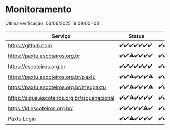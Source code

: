 # Monitoramento

Última verificação: 03/06/2025 19:09:00 -03

|Serviço|Status|Últimas 24h|
|---|---|---|
|https://github.com|<span title="2025-05-27: OK=23">✔️</span><span title="2025-05-28: OK=23">✔️</span><span title="2025-05-29: OK=23">✔️</span><span title="2025-05-30: OK=23">✔️</span><span title="2025-05-31: OK=23">✔️</span><span title="2025-06-01: OK=22">✔️</span><span title="2025-06-02: OK=21">✔️</span>|<span title="02/06/2025 19:09:00 -03 : 200">✔️</span><span title="02/06/2025 20:09:00 -03 : 200">✔️</span><span title="02/06/2025 21:49:00 -03 : 200">✔️</span><span title="02/06/2025 23:38:00 -03 : 200">✔️</span><span title="03/06/2025 00:39:00 -03 : 200">✔️</span><span title="03/06/2025 01:16:00 -03 : 200">✔️</span><span title="03/06/2025 02:10:00 -03 : 200">✔️</span><span title="03/06/2025 03:14:00 -03 : 200">✔️</span><span title="03/06/2025 04:10:00 -03 : 200">✔️</span><span title="03/06/2025 05:14:00 -03 : 200">✔️</span><span title="03/06/2025 06:10:00 -03 : 200">✔️</span><span title="03/06/2025 07:10:00 -03 : 200">✔️</span><span title="03/06/2025 08:08:00 -03 : 200">✔️</span><span title="03/06/2025 09:18:00 -03 : 200">✔️</span><span title="03/06/2025 10:26:00 -03 : 200">✔️</span><span title="03/06/2025 11:10:00 -03 : 200">✔️</span><span title="03/06/2025 12:10:00 -03 : 200">✔️</span><span title="03/06/2025 13:13:00 -03 : 200">✔️</span><span title="03/06/2025 14:09:00 -03 : 200">✔️</span><span title="03/06/2025 15:13:00 -03 : 200">✔️</span><span title="03/06/2025 16:07:00 -03 : 200">✔️</span><span title="03/06/2025 17:10:00 -03 : 200">✔️</span><span title="03/06/2025 18:10:00 -03 : 503">❌</span><span title="03/06/2025 19:09:00 -03 : 200">✔️</span>|
|https://paxtu.escoteiros.org.br|<span title="2025-05-27: OK=23">✔️</span><span title="2025-05-28: OK=23">✔️</span><span title="2025-05-29: OK=22, Falhas=1">⚠️</span><span title="2025-05-30: OK=23">✔️</span><span title="2025-05-31: OK=23">✔️</span><span title="2025-06-01: OK=22">✔️</span><span title="2025-06-02: OK=21">✔️</span>|<span title="02/06/2025 19:09:00 -03 : 200">✔️</span><span title="02/06/2025 20:09:00 -03 : 200">✔️</span><span title="02/06/2025 21:49:00 -03 : 200">✔️</span><span title="02/06/2025 23:38:00 -03 : 200">✔️</span><span title="03/06/2025 00:39:00 -03 : 200">✔️</span><span title="03/06/2025 01:16:00 -03 : 200">✔️</span><span title="03/06/2025 02:10:00 -03 : 200">✔️</span><span title="03/06/2025 03:14:00 -03 : 200">✔️</span><span title="03/06/2025 04:10:00 -03 : 200">✔️</span><span title="03/06/2025 05:14:00 -03 : 200">✔️</span><span title="03/06/2025 06:10:00 -03 : 200">✔️</span><span title="03/06/2025 07:10:00 -03 : 200">✔️</span><span title="03/06/2025 08:08:00 -03 : 200">✔️</span><span title="03/06/2025 09:18:00 -03 : 200">✔️</span><span title="03/06/2025 10:26:00 -03 : 200">✔️</span><span title="03/06/2025 11:10:00 -03 : 200">✔️</span><span title="03/06/2025 12:10:00 -03 : 200">✔️</span><span title="03/06/2025 13:13:00 -03 : 200">✔️</span><span title="03/06/2025 14:09:00 -03 : 200">✔️</span><span title="03/06/2025 15:13:00 -03 : 200">✔️</span><span title="03/06/2025 16:07:00 -03 : 200">✔️</span><span title="03/06/2025 17:10:00 -03 : 200">✔️</span><span title="03/06/2025 18:10:00 -03 : 200">✔️</span><span title="03/06/2025 19:09:00 -03 : 200">✔️</span>|
|https://escoteiros.org.br|<span title="2025-05-27: OK=23">✔️</span><span title="2025-05-28: OK=23">✔️</span><span title="2025-05-29: OK=23">✔️</span><span title="2025-05-30: OK=23">✔️</span><span title="2025-05-31: OK=23">✔️</span><span title="2025-06-01: OK=22">✔️</span><span title="2025-06-02: OK=21">✔️</span>|<span title="02/06/2025 19:09:00 -03 : 200">✔️</span><span title="02/06/2025 20:09:00 -03 : 200">✔️</span><span title="02/06/2025 21:49:00 -03 : 200">✔️</span><span title="02/06/2025 23:38:00 -03 : 200">✔️</span><span title="03/06/2025 00:39:00 -03 : 200">✔️</span><span title="03/06/2025 01:16:00 -03 : 200">✔️</span><span title="03/06/2025 02:10:00 -03 : 200">✔️</span><span title="03/06/2025 03:14:00 -03 : 200">✔️</span><span title="03/06/2025 04:10:00 -03 : 200">✔️</span><span title="03/06/2025 05:14:00 -03 : 200">✔️</span><span title="03/06/2025 06:10:00 -03 : 200">✔️</span><span title="03/06/2025 07:10:00 -03 : 200">✔️</span><span title="03/06/2025 08:08:00 -03 : 200">✔️</span><span title="03/06/2025 09:18:00 -03 : 200">✔️</span><span title="03/06/2025 10:26:00 -03 : 200">✔️</span><span title="03/06/2025 11:10:00 -03 : 200">✔️</span><span title="03/06/2025 12:10:00 -03 : 200">✔️</span><span title="03/06/2025 13:13:00 -03 : 200">✔️</span><span title="03/06/2025 14:09:00 -03 : 200">✔️</span><span title="03/06/2025 15:13:00 -03 : 200">✔️</span><span title="03/06/2025 16:07:00 -03 : 200">✔️</span><span title="03/06/2025 17:10:00 -03 : 200">✔️</span><span title="03/06/2025 18:10:00 -03 : 200">✔️</span><span title="03/06/2025 19:09:00 -03 : 200">✔️</span>|
|https://paxtu.escoteiros.org.br/paxtu|<span title="2025-05-27: OK=23">✔️</span><span title="2025-05-28: OK=23">✔️</span><span title="2025-05-29: OK=22, Falhas=1">⚠️</span><span title="2025-05-30: OK=23">✔️</span><span title="2025-05-31: OK=23">✔️</span><span title="2025-06-01: OK=22">✔️</span><span title="2025-06-02: OK=20, Falhas=1">⚠️</span>|<span title="02/06/2025 19:09:00 -03 : 200">✔️</span><span title="02/06/2025 20:09:00 -03 : 200">✔️</span><span title="02/06/2025 21:49:00 -03 : 200">✔️</span><span title="02/06/2025 23:38:00 -03 : 200">✔️</span><span title="03/06/2025 00:39:00 -03 : 200">✔️</span><span title="03/06/2025 01:16:00 -03 : 200">✔️</span><span title="03/06/2025 02:10:00 -03 : 200">✔️</span><span title="03/06/2025 03:14:00 -03 : 200">✔️</span><span title="03/06/2025 04:10:00 -03 : 200">✔️</span><span title="03/06/2025 05:14:00 -03 : 200">✔️</span><span title="03/06/2025 06:10:00 -03 : 200">✔️</span><span title="03/06/2025 07:10:00 -03 : 200">✔️</span><span title="03/06/2025 08:08:00 -03 : 200">✔️</span><span title="03/06/2025 09:18:00 -03 : 200">✔️</span><span title="03/06/2025 10:26:00 -03 : 200">✔️</span><span title="03/06/2025 11:10:00 -03 : 200">✔️</span><span title="03/06/2025 12:10:00 -03 : 200">✔️</span><span title="03/06/2025 13:13:00 -03 : 200">✔️</span><span title="03/06/2025 14:09:00 -03 : 200">✔️</span><span title="03/06/2025 15:13:00 -03 : 200">✔️</span><span title="03/06/2025 16:07:00 -03 : 200">✔️</span><span title="03/06/2025 17:11:00 -03 : 200">✔️</span><span title="03/06/2025 18:10:00 -03 : 200">✔️</span><span title="03/06/2025 19:09:00 -03 : 200">✔️</span>|
|https://paxtu.escoteiros.org.br/meupaxtu|<span title="2025-05-27: OK=23">✔️</span><span title="2025-05-28: OK=23">✔️</span><span title="2025-05-29: OK=22, Falhas=1">⚠️</span><span title="2025-05-30: OK=23">✔️</span><span title="2025-05-31: OK=23">✔️</span><span title="2025-06-01: OK=22">✔️</span><span title="2025-06-02: OK=19, Falhas=2">⚠️</span>|<span title="02/06/2025 19:09:00 -03 : 200">✔️</span><span title="02/06/2025 20:09:00 -03 : 200">✔️</span><span title="02/06/2025 21:49:00 -03 : 200">✔️</span><span title="02/06/2025 23:38:00 -03 : 200">✔️</span><span title="03/06/2025 00:39:00 -03 : 200">✔️</span><span title="03/06/2025 01:16:00 -03 : 200">✔️</span><span title="03/06/2025 02:10:00 -03 : 200">✔️</span><span title="03/06/2025 03:14:00 -03 : 200">✔️</span><span title="03/06/2025 04:10:00 -03 : 200">✔️</span><span title="03/06/2025 05:14:00 -03 : 200">✔️</span><span title="03/06/2025 06:10:00 -03 : 200">✔️</span><span title="03/06/2025 07:10:00 -03 : 200">✔️</span><span title="03/06/2025 08:08:00 -03 : 200">✔️</span><span title="03/06/2025 09:18:00 -03 : 200">✔️</span><span title="03/06/2025 10:26:00 -03 : 200">✔️</span><span title="03/06/2025 11:10:00 -03 : 200">✔️</span><span title="03/06/2025 12:10:00 -03 : 200">✔️</span><span title="03/06/2025 13:13:00 -03 : 200">✔️</span><span title="03/06/2025 14:09:00 -03 : 200">✔️</span><span title="03/06/2025 15:13:00 -03 : 200">✔️</span><span title="03/06/2025 16:07:00 -03 : 200">✔️</span><span title="03/06/2025 17:11:00 -03 : 200">✔️</span><span title="03/06/2025 18:10:00 -03 : 200">✔️</span><span title="03/06/2025 19:09:00 -03 : 200">✔️</span>|
|https://sigue.escoteiros.org.br/siguenacional|<span title="2025-05-27: OK=23">✔️</span><span title="2025-05-28: OK=23">✔️</span><span title="2025-05-29: OK=22, Falhas=1">⚠️</span><span title="2025-05-30: OK=23">✔️</span><span title="2025-05-31: OK=23">✔️</span><span title="2025-06-01: OK=22">✔️</span><span title="2025-06-02: OK=21">✔️</span>|<span title="02/06/2025 19:09:00 -03 : 200">✔️</span><span title="02/06/2025 20:09:00 -03 : 200">✔️</span><span title="02/06/2025 21:49:00 -03 : 200">✔️</span><span title="02/06/2025 23:38:00 -03 : 200">✔️</span><span title="03/06/2025 00:39:00 -03 : 200">✔️</span><span title="03/06/2025 01:16:00 -03 : 200">✔️</span><span title="03/06/2025 02:10:00 -03 : 200">✔️</span><span title="03/06/2025 03:14:00 -03 : 200">✔️</span><span title="03/06/2025 04:10:00 -03 : 200">✔️</span><span title="03/06/2025 05:14:00 -03 : 200">✔️</span><span title="03/06/2025 06:10:00 -03 : 200">✔️</span><span title="03/06/2025 07:10:00 -03 : 200">✔️</span><span title="03/06/2025 08:08:00 -03 : 200">✔️</span><span title="03/06/2025 09:18:00 -03 : 200">✔️</span><span title="03/06/2025 10:26:00 -03 : 200">✔️</span><span title="03/06/2025 11:10:00 -03 : 200">✔️</span><span title="03/06/2025 12:10:00 -03 : 200">✔️</span><span title="03/06/2025 13:13:00 -03 : 200">✔️</span><span title="03/06/2025 14:09:00 -03 : 200">✔️</span><span title="03/06/2025 15:13:00 -03 : 200">✔️</span><span title="03/06/2025 16:07:00 -03 : 200">✔️</span><span title="03/06/2025 17:11:00 -03 : 200">✔️</span><span title="03/06/2025 18:10:00 -03 : 200">✔️</span><span title="03/06/2025 19:09:00 -03 : 200">✔️</span>|
|https://id.escoteiros.org.br/|<span title="2025-05-27: OK=23">✔️</span><span title="2025-05-28: OK=23">✔️</span><span title="2025-05-29: OK=23">✔️</span><span title="2025-05-30: OK=23">✔️</span><span title="2025-05-31: OK=23">✔️</span><span title="2025-06-01: OK=21, Falhas=1">⚠️</span><span title="2025-06-02: OK=21">✔️</span>|<span title="02/06/2025 19:09:00 -03 : 200">✔️</span><span title="02/06/2025 20:09:00 -03 : 200">✔️</span><span title="02/06/2025 21:49:00 -03 : 200">✔️</span><span title="02/06/2025 23:38:00 -03 : 200">✔️</span><span title="03/06/2025 00:39:00 -03 : 200">✔️</span><span title="03/06/2025 01:16:00 -03 : 200">✔️</span><span title="03/06/2025 02:10:00 -03 : 200">✔️</span><span title="03/06/2025 03:14:00 -03 : 200">✔️</span><span title="03/06/2025 04:10:00 -03 : 200">✔️</span><span title="03/06/2025 05:14:00 -03 : 200">✔️</span><span title="03/06/2025 06:11:00 -03 : 200">✔️</span><span title="03/06/2025 07:10:00 -03 : 200">✔️</span><span title="03/06/2025 08:08:00 -03 : 200">✔️</span><span title="03/06/2025 09:18:00 -03 : 200">✔️</span><span title="03/06/2025 10:26:00 -03 : 200">✔️</span><span title="03/06/2025 11:10:00 -03 : 200">✔️</span><span title="03/06/2025 12:10:00 -03 : 200">✔️</span><span title="03/06/2025 13:13:00 -03 : 200">✔️</span><span title="03/06/2025 14:09:00 -03 : 200">✔️</span><span title="03/06/2025 15:13:00 -03 : 200">✔️</span><span title="03/06/2025 16:07:00 -03 : 200">✔️</span><span title="03/06/2025 17:11:00 -03 : 200">✔️</span><span title="03/06/2025 18:10:00 -03 : 200">✔️</span><span title="03/06/2025 19:09:00 -03 : 200">✔️</span>|
|Paxtu Login|<span title="2025-05-27: OK=23">✔️</span><span title="2025-05-28: OK=23">✔️</span><span title="2025-05-29: OK=22, Falhas=1">⚠️</span><span title="2025-05-30: OK=23">✔️</span><span title="2025-05-31: OK=23">✔️</span><span title="2025-06-01: OK=22">✔️</span><span title="2025-06-02: OK=21">✔️</span>|<span title="02/06/2025 19:09:00 -03 : 200">✔️</span><span title="02/06/2025 20:09:00 -03 : 200">✔️</span><span title="02/06/2025 21:49:00 -03 : 200">✔️</span><span title="02/06/2025 23:38:00 -03 : 200">✔️</span><span title="03/06/2025 00:39:00 -03 : 200">✔️</span><span title="03/06/2025 01:16:00 -03 : 200">✔️</span><span title="03/06/2025 02:10:00 -03 : 200">✔️</span><span title="03/06/2025 03:14:00 -03 : 200">✔️</span><span title="03/06/2025 04:10:00 -03 : 200">✔️</span><span title="03/06/2025 05:14:00 -03 : 200">✔️</span><span title="03/06/2025 06:11:00 -03 : 200">✔️</span><span title="03/06/2025 07:10:00 -03 : 200">✔️</span><span title="03/06/2025 08:08:00 -03 : 200">✔️</span><span title="03/06/2025 09:18:00 -03 : 200">✔️</span><span title="03/06/2025 10:26:00 -03 : 200">✔️</span><span title="03/06/2025 11:10:00 -03 : 200">✔️</span><span title="03/06/2025 12:10:00 -03 : 200">✔️</span><span title="03/06/2025 13:13:00 -03 : 200">✔️</span><span title="03/06/2025 14:09:00 -03 : 200">✔️</span><span title="03/06/2025 15:13:00 -03 : 200">✔️</span><span title="03/06/2025 16:07:00 -03 : 200">✔️</span><span title="03/06/2025 17:11:00 -03 : 200">✔️</span><span title="03/06/2025 18:10:00 -03 : 200">✔️</span><span title="03/06/2025 19:09:00 -03 : 200">✔️</span>|
